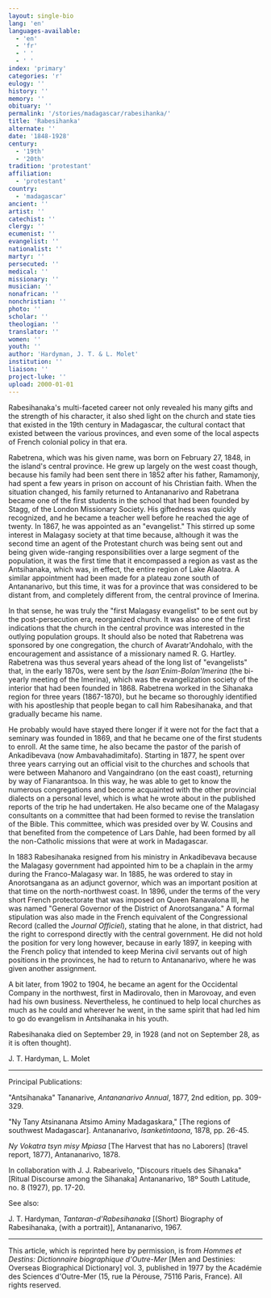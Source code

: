 ```yaml
---
layout: single-bio
lang: 'en'
languages-available:
  - 'en'
  - 'fr'
  - ' '
  - ' '
index: 'primary'
categories: 'r'
eulogy: ''
history: ''
memory: ''
obituary: ''
permalink: '/stories/madagascar/rabesihanka/'
title: 'Rabesihanka'
alternate: ''
date: '1848-1928'
century:
  - '19th'
  - '20th'
tradition: 'protestant'
affiliation:
  - 'protestant'
country:
  - 'madagascar'
ancient: ''
artist: ''
catechist: ''
clergy: ''
ecumenist: ''
evangelist: ''
nationalist: ''
martyr: ''
persecuted: ''
medical: ''
missionary: ''
musician: ''
nonafrican: ''
nonchristian: ''
photo: ''
scholar: ''
theologian: ''
translator: ''
women: ''
youth: ''
author: 'Hardyman, J. T. & L. Molet'
institution: ''
liaison: ''
project-luke: ''
upload: 2000-01-01
---
```



Rabesihanaka's multi-faceted career not only revealed his many gifts and the strength of his character, it also shed light on the church and state ties that existed in the 19th century in Madagascar, the cultural contact that existed between the various provinces, and even some of the local aspects of French colonial policy in that era.

Rabetrena, which was his given name, was born on February 27, 1848, in the island's central province. He grew up largely on the west coast though, because his family had been sent there in 1852 after his father, Ramamonjy, had spent a few years in prison on account of his Christian faith. When the situation changed, his family returned to Antananarivo and Rabetrana became one of the first students in the school that had been founded by Stagg, of the London Missionary Society. His giftedness was quickly recognized, and he became a teacher well before he reached the age of twenty. In 1867, he was appointed as an "evangelist." This stirred up some interest in Malagasy society at that time because, although it was the second time an agent of the Protestant church was being sent out and being given wide-ranging responsibilities over a large segment of the population, it was the first time that it encompassed a region as vast as the Antsihanaka, which was, in effect, the entire region of Lake Alaotra. A similar appointment had been made for a plateau zone south of Antananarivo, but this time, it was for a province that was considered to be distant from, and completely different from, the central province of Imerina.

In that sense, he was truly the "first Malagasy evangelist" to be sent out by the post-persecution era, reorganized church. It was also one of the first indications that the church in the central province was interested in the outlying population groups. It should also be noted that Rabetrena was sponsored by one congregation, the church of Avaratr'Andohalo, with the encouragement and assistance of a missionary named R. G. Hartley. Rabetrena was thus several years ahead of the long list of "evangelists" that, in the early 1870s, were sent by the *Isan'Enim-Bolan'Imerina* (the bi-yearly meeting of the Imerina), which was the evangelization society of the interior that had been founded in 1868. Rabetrena worked in the Sihanaka region for three years (1867-1870), but he became so thoroughly identified with his apostleship that people began to call him Rabesihanaka, and that gradually became his name.

He probably would have stayed there longer if it were not for the fact that a seminary was founded in 1869, and that he became one of the first students to enroll. At the same time, he also became the pastor of the parish of Ankadibevava (now Ambavahadimitafo). Starting in 1877, he spent over three years carrying out an official visit to the churches and schools that were between Mahanoro and Vangaindrano (on the east coast), returning by way of Fianarantsoa. In this way, he was able to get to know the numerous congregations and become acquainted with the other provincial dialects on a personal level, which is what he wrote about in the published reports of the trip he had undertaken. He also became one of the Malagasy consultants on a committee that had been formed to revise the translation of the Bible. This committee, which was presided over by W. Cousins and that benefited from the competence of Lars Dahle, had been formed by all the non-Catholic missions that were at work in Madagascar.

In 1883 Rabesihanaka resigned from his ministry in Ankadibevava because the Malagasy government had appointed him to be a chaplain in the army during the Franco-Malagasy war. In 1885, he was ordered to stay in Anorotsangana as an adjunct governor, which was an important position at that time on the north-northwest coast. In 1896, under the terms of the very short French protectorate that was imposed on Queen Ranavalona III, he was named "General Governor of the District of Anorotsangana." A formal stipulation was also made in the French equivalent of the Congressional Record (called the *Journal Officiel*), stating that he alone, in that district, had the right to correspond directly with the central government. He did not hold the position for very long however, because in early 1897, in keeping with the French policy that intended to keep Merina civil servants out of high positions in the provinces, he had to return to Antananarivo, where he was given another assignment.

A bit later, from 1902 to 1904, he became an agent for the Occidental Company in the northwest, first in Madirovalo, then in Marovoay, and even had his own business. Nevertheless, he continued to help local churches as much as he could and wherever he went, in the same spirit that had led him to go do evangelism in Antsihanaka in his youth.

Rabesihanaka died on September 29, in 1928 (and not on September 28, as it is often thought).

J. T. Hardyman, L. Molet

---

Principal Publications:

"Antsihanaka" Tananarive, *Antananarivo Annual*, 1877, 2nd edition, pp. 309-329.

"Ny Tany Atsinanana Atsimo Aminy Madagaskara," [The regions of southwest Madagascar]. Antananarivo, *Isanketintaona*, 1878, pp. 26-45.

*Ny Vokatra tsyn misy Mpiasa* [The Harvest that has no Laborers] (travel report, 1877), Antananarivo, 1878.

In collaboration with J. J. Rabearivelo, "Discours rituels des Sihanaka" [Ritual Discourse among the Sihanaka] Antananarivo, 18º South Latitude, no. 8 (1927), pp. 17-20.

See also:

J. T. Hardyman, *Tantaran-d'Rabesihanaka* [(Short) Biography of Rabesihanaka, (with a portrait)], Antananarivo, 1967.

---

This article, which is reprinted here by permission, is from *Hommes et Destins: Dictionnaire biographique d'Outre-Mer* [Men and Destinies: Overseas Biographical Dictionary] vol. 3, published in 1977 by the Académie des Sciences d'Outre-Mer (15, rue la Pérouse, 75116 Paris, France). All rights reserved.